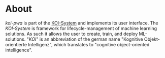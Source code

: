 # About
*koi-pwa* is part of the [KOI-System](https://github.com/koi-learning) and implements its user interface.
The *KOI-System* is framework for lifecycle-management of machine learning solutions.
As such it allows the user to create, train, and deploy ML-solutions.
"*KOI*" is an abbreviation of the german name "Kognitive Objekt-orientierte Intelligenz", which translates to "cognitive object-oriented intelligence".
